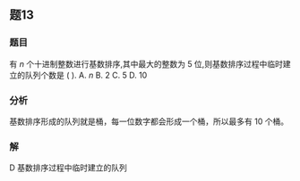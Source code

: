 ## 题13
### 题目
有 $n$ 个十进制整数进行基数排序,其中最大的整数为 5 位,则基数排序过程中临时建立的队列个数是 ( ).
A. $n$ 
B. 2 
C. 5 
D. 10
### 分析
基数排序形成的队列就是桶，每一位数字都会形成一个桶，所以最多有 10 个桶。
### 解
D
基数排序过程中临时建立的队列